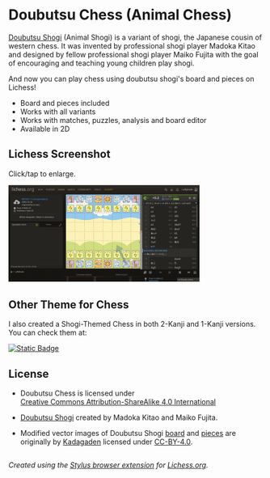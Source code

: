 # Doubutsu Chess (Animal Chess)

[Doubutsu Shogi](https://en.wikipedia.org/wiki/D%C5%8Dbutsu_sh%C5%8Dgi) (Animal Shogi) is a variant of shogi, the Japanese cousin of western chess. It was invented by professional shogi player Madoka Kitao and designed by fellow professional shogi player Maiko Fujita with the goal of encouraging and teaching young children play shogi.

And now you can play chess using doubutsu shogi's board and pieces on Lichess!

- Board and pieces included
- Works with all variants
- Works with matches, puzzles, analysis and board editor
- Available in 2D

## Lichess Screenshot
Click/tap to enlarge.

<img src="https://raw.githubusercontent.com/LuffyKudo/Doubutsu-Chess/main/Screenshot%20(Lichess).png" alt="Doubutsu animal chess shogi Lichess Screenshot Madoka Kitao Maiko Fujita Peter K Wells vs Yoshiharu Habu Check to the Ooshoo!" width="75%"/>

## Other Theme for Chess

I also created a Shogi-Themed Chess in both 2-Kanji and 1-Kanji versions. You can check them at:

[![Static Badge](https://img.shields.io/badge/GitHub-Shogi--Themed_Chess-blue?logo=github)](https://github.com/LuffyKudo/JI-Shogi-Themed-Chess)

## License
- <p xmlns:cc="http://creativecommons.org/ns#" >Doubutsu Chess is licensed under <a href="https://creativecommons.org/licenses/by-sa/4.0/?ref=chooser-v1" target="_blank" rel="license noopener noreferrer" style="display:inline-block;">Creative Commons Attribution-ShareAlike 4.0 International<img style="height:22px!important;margin-left:3px;vertical-align:text-bottom;" src="https://mirrors.creativecommons.org/presskit/icons/cc.svg?ref=chooser-v1" alt=""><img style="height:22px!important;margin-left:3px;vertical-align:text-bottom;" src="https://mirrors.creativecommons.org/presskit/icons/by.svg?ref=chooser-v1" alt=""><img style="height:22px!important;margin-left:3px;vertical-align:text-bottom;" src="https://mirrors.creativecommons.org/presskit/icons/sa.svg?ref=chooser-v1" alt=""></a></p>

- [Doubutsu Shogi](http://shop.nekomado.com/products/list.php?category_id=20) created by Madoka Kitao and Maiko Fujita.

- Modified vector images of Doubutsu Shogi [board](https://github.com/Kadagaden/shogi-pieces/tree/master/boards) and [pieces](https://github.com/Kadagaden/shogi-pieces/tree/master/doubutsu) are originally by [Kadagaden](https://github.com/Kadagaden) licensed under [CC-BY-4.0](https://choosealicense.com/licenses/cc-by-4.0).

##
*Created using the [Stylus browser extension](https://add0n.com/stylus.html) for [Lichess.org](https://lichess.org).*
